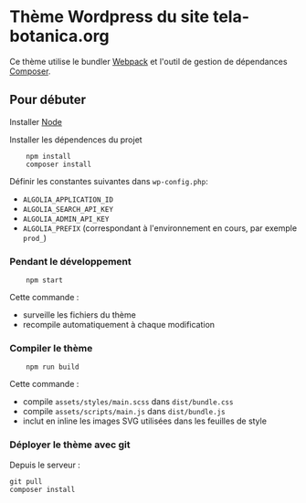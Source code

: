 # Thème Wordpress du site tela-botanica.org

Ce thème utilise le bundler [Webpack](https://webpack.github.io) et l'outil de
gestion de dépendances [Composer](https://getcomposer.org).

## Pour débuter

Installer [Node](https://nodejs.org)

Installer les dépendences du projet

		npm install
		composer install

Définir les constantes suivantes dans `wp-config.php`:
* `ALGOLIA_APPLICATION_ID`
* `ALGOLIA_SEARCH_API_KEY`
* `ALGOLIA_ADMIN_API_KEY`
* `ALGOLIA_PREFIX` (correspondant à l'environnement en cours, par exemple `prod_`)

### Pendant le développement

		npm start

Cette commande :
- surveille les fichiers du thème
- recompile automatiquement à chaque modification

### Compiler le thème

		npm run build

Cette commande :
- compile `assets/styles/main.scss` dans `dist/bundle.css`
- compile `assets/scripts/main.js` dans `dist/bundle.js`
- inclut en inline les images SVG utilisées dans les feuilles de style

### Déployer le thème avec git

Depuis le serveur :

	git pull
	composer install
